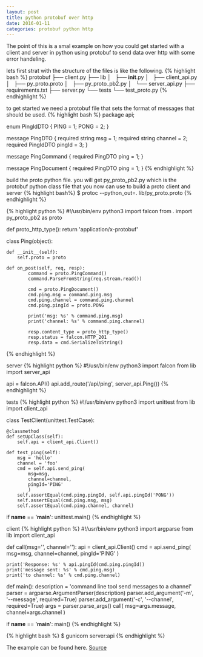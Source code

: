 ```yaml
---
layout: post
title: python protobuf over http
date: 2016-01-11
categories: protobuf python http
---
```


The point of this is a smal example on how you could get started with a client and server in python using protobuf to send data over http with some error handeling.

lets first strat with the structure of the files is like the following.
{% highlight bash %}
protobuf
├── client.py
├── lib
│   ├── __init__.py
│   ├── client_api.py
│   ├── py_proto.proto
│   ├── py_proto_pb2.py
│   └── server_api.py
├── requirements.txt
├── server.py
└── tests
    └── test_proto.py
{% endhighlight %}


to get started we need a protobuf file that sets the format of messages that should be used.
{% highlight bash %}
package api;

enum PingIdDTO {
    PING = 1;
    PONG = 2;
}

message PingDTO {
    required string msg = 1;
    required string channel = 2;
    required PingIdDTO pingId = 3;
}

message PingCommand {
    required PingDTO ping = 1;
}

message PingDocument {
    required PingDTO ping = 1;
}
{% endhighlight %}

build the proto python file. you will get py_proto_pb2.py which is the protobuf python class file that you now can use to build a proto client and server
{% highlight bash%}
$ protoc --python_out=. lib/py_proto.proto
{% endhighlight %}



{% highlight python %}
#!/usr/bin/env python3
import falcon
from . import py_proto_pb2 as proto

def proto_http_type():
    return 'application/x-protobuf'

class Ping(object):

    def __init__(self):
        self.proto = proto

    def on_post(self, req, resp):
            command = proto.PingCommand()
            command.ParseFromString(req.stream.read())

            cmd = proto.PingDocument()
            cmd.ping.msg = command.ping.msg
            cmd.ping.channel = command.ping.channel
            cmd.ping.pingId = proto.PONG

            print('msg: %s' % command.ping.msg)
            print('channel: %s' % command.ping.channel)

            resp.content_type = proto_http_type()
            resp.status = falcon.HTTP_201
            resp.data = cmd.SerializeToString()
{% endhighlight %}

server
{% highlight python %}
#!/usr/bin/env python3
import falcon
from lib import server_api


api = falcon.API()
api.add_route('/api/ping', server_api.Ping())
{% endhighlight %}


tests
{% highlight python %}
#!/usr/bin/env python3
import unittest
from lib import client_api


class TestClient(unittest.TestCase):

    @classmethod
    def setUpClass(self):
        self.api = client_api.Client()

    def test_ping(self):
        msg = 'hello'
        channel = 'foo'
        cmd = self.api.send_ping(
            msg=msg,
            channel=channel,
            pingId='PING'
            )
        self.assertEqual(cmd.ping.pingId, self.api.pingId('PONG'))
        self.assertEqual(cmd.ping.msg, msg)
        self.assertEqual(cmd.ping.channel, channel)

if __name__ == '__main__':
    unittest.main()
{% endhighlight %}


client
{% highlight python %}
#!/usr/bin/env python3
import argparse
from lib import client_api

def call(msg='', channel=''):
    api = client_api.Client()
    cmd = api.send_ping(
        msg=msg,
        channel=channel,
        pingId='PING'
        )

    print('Response: %s' % api.pingId(cmd.ping.pingId))
    print('message sent: %s' % cmd.ping.msg)
    print('to channel: %s' % cmd.ping.channel)

def main():
    description = 'command line tool send messages to a channel'
    parser = argparse.ArgumentParser(description)
    parser.add_argument('-m', '--message', required=True)
    parser.add_argument('-c', '--channel', required=True)
    args = parser.parse_args()
    call(
        msg=args.message,
        channel=args.channel
        )

if __name__ == '__main__':
    main()
{% endhighlight %}

{% highlight bash %}
$ gunicorn server:api
{% endhighlight %}


The example can be found here. [Source](https://github.com/mad01/examples/tree/proto/protobuf)
